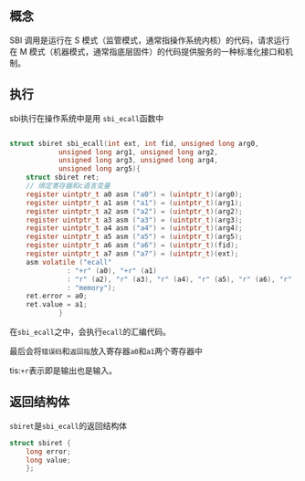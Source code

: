 ## 概念

SBI 调用是运行在 S 模式（监管模式，通常指操作系统内核）的代码，请求运行在 M 模式（机器模式，通常指底层固件）的代码提供服务的一种标准化接口和机制。


## 执行

sbi执行在操作系统中是用 `sbi_ecall`函数中
``` c

struct sbiret sbi_ecall(int ext, int fid, unsigned long arg0,
			unsigned long arg1, unsigned long arg2,
			unsigned long arg3, unsigned long arg4,
			unsigned long arg5){
    struct sbiret ret;
    // 绑定寄存器和c语言变量
	register uintptr_t a0 asm ("a0") = (uintptr_t)(arg0);
	register uintptr_t a1 asm ("a1") = (uintptr_t)(arg1);
	register uintptr_t a2 asm ("a2") = (uintptr_t)(arg2);
	register uintptr_t a3 asm ("a3") = (uintptr_t)(arg3);
	register uintptr_t a4 asm ("a4") = (uintptr_t)(arg4);
	register uintptr_t a5 asm ("a5") = (uintptr_t)(arg5);
	register uintptr_t a6 asm ("a6") = (uintptr_t)(fid);
	register uintptr_t a7 asm ("a7") = (uintptr_t)(ext);
	asm volatile ("ecall"
		      : "+r" (a0), "+r" (a1) 
		      : "r" (a2), "r" (a3), "r" (a4), "r" (a5), "r" (a6), "r" (a7)
		      : "memory");
	ret.error = a0;
	ret.value = a1;
            }
```
在`sbi_ecall`之中，会执行`ecall`的汇编代码。

最后会将`错误码`和`返回指`放入寄存器`a0`和`a1`两个寄存器中

tis:`+r`表示即是输出也是输入。

## 返回结构体
`sbiret`是`sbi_ecall`的返回结构体
``` c
struct sbiret {
	long error;
	long value;
    };
```
